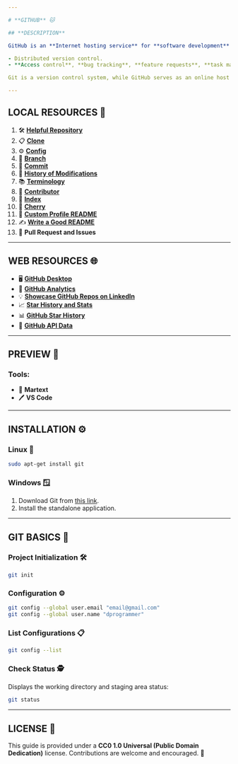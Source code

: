 ```yaml
---

# **GITHUB** 🐱

## **DESCRIPTION**

GitHub is an **Internet hosting service** for **software development** and **version control** using **Git**. It offers:

- Distributed version control.
- **Access control**, **bug tracking**, **feature requests**, **task management**, and **continuous integration** tools.

Git is a version control system, while GitHub serves as an online host for Git repositories, making collaboration and code sharing seamless.

---
```


## **LOCAL RESOURCES** 📂

1. 🛠️ [**Helpful Repository**](./repos/readme.md)
2. 📋 [**Clone**](./readme.md)
3. ⚙️ [**Config**](./config/readme.md)
4. 🌱 [**Branch**](./branch/readme.md)
5. 💾 [**Commit**](./commit/readme.md)
6. 📜 [**History of Modifications**](./History_Modify/readme.md)
7. 📚 [**Terminology**](./terminology/readme.md)
8. 👥 [**Contributor**](./contributor/readme.md)
9. 🔗 [**Index**](./index/readme.md)
10. 🍒 [**Cherry**](./cherry/readme.md)
11. 🎨 [**Custom Profile README**](./custom_profile_readme/readme.md)
12. ✍️ [**Write a Good README**](./project_readme/readme.md)
13. 🔀 **Pull Request and Issues**

---

## **WEB RESOURCES** 🌐

- 🖥️ [**GitHub Desktop**](https://desktop.github.com/)
- 🌟 [**GitHub Analytics**](https://ithub.app/profile/kpidiba)
- 💡 [**Showcase GitHub Repos on LinkedIn**](https://dev.to/monicafidalgo/how-to-showcase-your-github-repositories-on-linkedin-1non?ref=dailydev)
- 📈 [**Star History and Stats**](https://seladb.github.io/StarTrack-js)
- 📊 [**GitHub Star History**](https://star-history.com/)
- 📡 [**GitHub API Data**](https://api.github.com/)

---

## **PREVIEW** 👀

### Tools:

- 📜 **Martext**
- 🖊️ **VS Code**

---

## **INSTALLATION** ⚙️

### **Linux** 🐧

```bash
sudo apt-get install git
```

### **Windows** 🪟

1. Download Git from [this link](https://git-scm.com/download/win).
2. Install the standalone application.

---

## **GIT BASICS** 🎯

### **Project Initialization** 🛠️

```bash
git init
```

### **Configuration** ⚙️

```bash
git config --global user.email "email@gmail.com"  
git config --global user.name "dprogrammer" 
```

### **List Configurations** 📋

```bash
git config --list
```

### **Check Status** 🕵️

Displays the working directory and staging area status:

```bash
git status
```

---

## **LICENSE** 📝

This guide is provided under a **CC0 1.0 Universal (Public Domain Dedication)** license. Contributions are welcome and encouraged. 🚀
